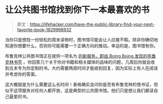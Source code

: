# 让公共图书馆找到你下一本最喜欢的书

> 原文：<https://lifehacker.com/have-the-public-library-find-your-next-favorite-book-1829998932>

当你只是想找一份轻松的周末读物时，图书馆可能会让人应接不暇。除非你确切地知道你想要什么，否则你可能需要一个正确方向的推动。幸运的是，图书馆有你。



布鲁克林公共图书馆正在提供一项名为 [的新服务，即由 Boing Boing 发现的布鲁克林书签](https://www.bklynlibrary.org/bookmatch) 。你回答几个关于你对书籍和相关媒体的品味的问题，几周后你就会收到五本专为你定制的书。大约需要两周时间才能收到回复，因为实际上有人在阅读并考虑你的答案。

这大概就是为什么需要这么长时间！表格确实会问你是否有布鲁克林的借书证，但似乎这项服务对任何人都开放，这是典型的公共图书馆。他们只是想让我们都读自己最爱的书。
